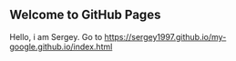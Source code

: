 ## Welcome to GitHub Pages
Hello, i am Sergey. 
Go to https://sergey1997.github.io/my-google.github.io/index.html